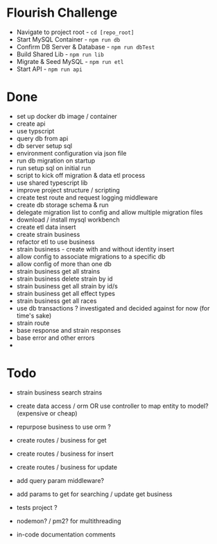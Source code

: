 # Flourish Challenge

- Navigate to project root - `cd [repo_root]`
- Start MySQL Container - `npm run db`
- Confirm DB Server & Database - `npm run dbTest`
- Build Shared Lib - `npm run lib`
- Migrate & Seed MySQL - `npm run etl`
- Start API - `npm run api`


# Done

- set up docker db image / container
- create api
- use typscript
- query db from api
- db server setup sql
- environment configuration via json file
- run db migration on startup
- run setup sql on initial run
- script to kick off migration & data etl process
- use shared typescript lib
- improve project structure / scripting
- create test route and request logging middleware
- create db storage schema & run
- delegate migration list to config and allow multiple migration files
- download / install mysql workbench
- create etl data insert
- create strain business
- refactor etl to use business
- strain business - create with and without identity insert
- allow config to associate migrations to a specific db
- allow config of more than one db
- strain business get all strains
- strain business delete strain by id
- strain business get all strain by id/s
- strain business get all effect types
- strain business get all races
- use db transactions ? investigated and decided against for now (for time's sake)
- strain route
- base response and strain responses
- base error and other errors
- 

# Todo

- strain business search strains
- create data access / orm OR use controller to map entity to model? (expensive or cheap)
- repurpose business to use orm ?
- create routes / business for get
- create routes / business for insert
- create routes / business for update
- add query param middleware?
- add params to get for searching / update get business

- tests project ?
- nodemon? / pm2? for multithreading
- in-code documentation comments

